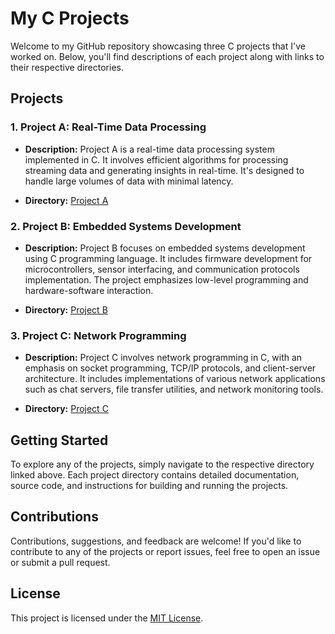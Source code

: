 # My C Projects

Welcome to my GitHub repository showcasing three C projects that I've worked on. Below, you'll find descriptions of each project along with links to their respective directories.

## Projects

### 1. Project A: Real-Time Data Processing

- **Description:** Project A is a real-time data processing system implemented in C. It involves efficient algorithms for processing streaming data and generating insights in real-time. It's designed to handle large volumes of data with minimal latency.

- **Directory:** [Project A](./project_a)

### 2. Project B: Embedded Systems Development

- **Description:** Project B focuses on embedded systems development using C programming language. It includes firmware development for microcontrollers, sensor interfacing, and communication protocols implementation. The project emphasizes low-level programming and hardware-software interaction.

- **Directory:** [Project B](./project_b)

### 3. Project C: Network Programming

- **Description:** Project C involves network programming in C, with an emphasis on socket programming, TCP/IP protocols, and client-server architecture. It includes implementations of various network applications such as chat servers, file transfer utilities, and network monitoring tools.

- **Directory:** [Project C](./project_c)

## Getting Started

To explore any of the projects, simply navigate to the respective directory linked above. Each project directory contains detailed documentation, source code, and instructions for building and running the projects.

## Contributions

Contributions, suggestions, and feedback are welcome! If you'd like to contribute to any of the projects or report issues, feel free to open an issue or submit a pull request.

## License

This project is licensed under the [MIT License](LICENSE).
